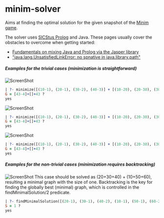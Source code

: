 minim-solver
============

Aims at finding the optimal solution for the given snapshot of the [Minim game](http://www.kongregate.com/games/atomiccicada/minim).


The solver uses [SICStus Prolog](http://sicstus.sics.se/) and Java.
These pages usually cover the obstacles to overcome when getting started:
 * [Fundamentals on mixing Java and Prolog via the Jasper library](http://sicstus.sics.se/sicstus/docs/3.7.1/html/sicstus_12.html)
 * ["java.lang.UnsatisfiedLinkError: no spnative in java.library.path"](http://sicstus.sics.se/sicstus/docs/4.0.8/html/relnotes.html/Running-SICStus-from-Java.html)


##### Examples for the trivial cases (minimization is straightforward)

![ScreenShot](https://dl.dropboxusercontent.com/u/44011277/bme/study/aflp/minim/g1.PNG)
```prolog
| ?- minimize([(10-1), (20-1), (30-2), (40-3)] + [(10-20), (20-30), (30-40)] + 0, G).
G = [43-4]+[]+43 ? 
yes
```

![ScreenShot](https://dl.dropboxusercontent.com/u/44011277/bme/study/aflp/minim/g2.PNG)
```prolog
| ?- minimize([(10-1), (20-1), (30-2), (40-3)] + [(10-20), (20-30), (30-40), (40-20)] + 0, G).
G = [43-4]+[]+43 ?
yes
```

![ScreenShot](https://dl.dropboxusercontent.com/u/44011277/bme/study/aflp/minim/g3.PNG)
```prolog
| ?- minimize([(10-1), (20-1), (30-2), (40-3)] + [(10-20), (20-30), (30-40), (30-10), (40-20)] + 0, G).
G = [43-4]+[]+43 ?
yes
```

##### Examples for the non-trivial cases (minimization requires backtracking)

![ScreenShot](https://dl.dropboxusercontent.com/u/44011277/bme/study/aflp/minim/g4.PNG)
This case should be solved as (20+30+40) + (10+50+60), resulting a minimal graph with the size of one.
Backtracking is the key for finding the globally best (minimal) graph, which is controlled in the findMinimalSolution/2 predicate.
```prolog
| ?- findMinimalSolution([(20-1), (30-1), (40-2), (10-1), (50-1), (60-2)] + [(10-20), (20-30), (30-40), (40-50), (50-60), (10-50)] + 0, S).
S = 1 ? 
yes
```
